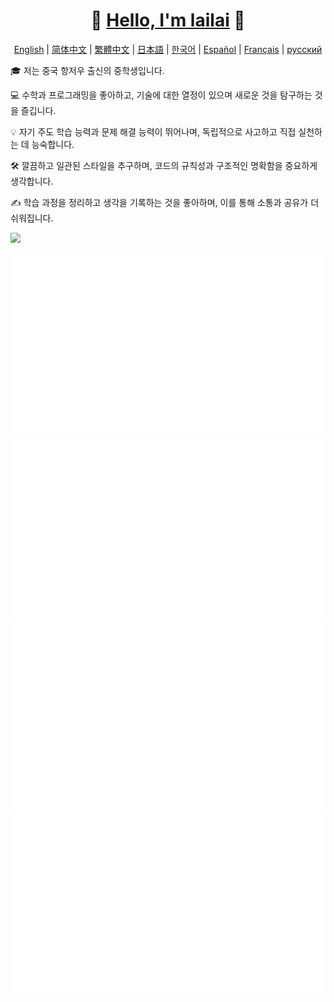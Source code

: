 <div align="center">
  <h1>🎉 <a href="https://lailai.one">Hello, I'm lailai</a> 🥳</h1>
  <p><a href="README.md">English</a> | <a href="README.zh-Hans.md">简体中文</a> | <a href="README.zh-Hant.md">繁體中文</a> | <a href="README.ja.md">日本語</a> | <a href="README.ko.md">한국어</a> | <a href="README.es.md">Español</a> | <a href="README.fr.md">Français</a> | <a href="README.ru.md">русский</a></p>
</div>

🎓 저는 중국 항저우 출신의 중학생입니다.

💻 수학과 프로그래밍을 좋아하고, 기술에 대한 열정이 있으며 새로운 것을 탐구하는 것을 즐깁니다.

💡 자기 주도 학습 능력과 문제 해결 능력이 뛰어나며, 독립적으로 사고하고 직접 실천하는 데 능숙합니다.

🛠️ 깔끔하고 일관된 스타일을 추구하며, 코드의 규칙성과 구조적인 명확함을 중요하게 생각합니다.

✍️ 학습 과정을 정리하고 생각을 기록하는 것을 좋아하며, 이를 통해 소통과 공유가 더 쉬워집니다.

![](https://skillicons.dev/icons?i=c,cpp,py,java,md,latex,html,css,js,ts,react,tailwind,qt,cmake,npm,git,github,vscode,visualstudio,linux,windows,docker,cloudflare,wordpress&perline=12)

![](https://raw.githubusercontent.com/lailai0916/github-stats/master/generated/overview.svg#gh-dark-mode-only)
![](https://raw.githubusercontent.com/lailai0916/github-stats/master/generated/overview.svg#gh-light-mode-only)
![](https://raw.githubusercontent.com/lailai0916/github-stats/master/generated/languages.svg#gh-dark-mode-only)
![](https://raw.githubusercontent.com/lailai0916/github-stats/master/generated/languages.svg#gh-light-mode-only)
